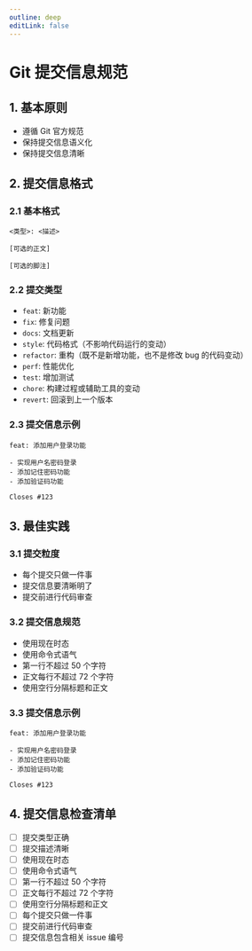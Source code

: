 ```yaml
---
outline: deep
editLink: false
---
```


# Git 提交信息规范

## 1. 基本原则
- 遵循 Git 官方规范
- 保持提交信息语义化
- 保持提交信息清晰

## 2. 提交信息格式

### 2.1 基本格式
```
<类型>: <描述>

[可选的正文]

[可选的脚注]
```

### 2.2 提交类型
- `feat`: 新功能
- `fix`: 修复问题
- `docs`: 文档更新
- `style`: 代码格式（不影响代码运行的变动）
- `refactor`: 重构（既不是新增功能，也不是修改 bug 的代码变动）
- `perf`: 性能优化
- `test`: 增加测试
- `chore`: 构建过程或辅助工具的变动
- `revert`: 回滚到上一个版本

### 2.3 提交信息示例
```
feat: 添加用户登录功能

- 实现用户名密码登录
- 添加记住密码功能
- 添加验证码功能

Closes #123
```

## 3. 最佳实践

### 3.1 提交粒度
- 每个提交只做一件事
- 提交信息要清晰明了
- 提交前进行代码审查

### 3.2 提交信息规范
- 使用现在时态
- 使用命令式语气
- 第一行不超过 50 个字符
- 正文每行不超过 72 个字符
- 使用空行分隔标题和正文

### 3.3 提交信息示例
```
feat: 添加用户登录功能

- 实现用户名密码登录
- 添加记住密码功能
- 添加验证码功能

Closes #123
```

## 4. 提交信息检查清单

- [ ] 提交类型正确
- [ ] 提交描述清晰
- [ ] 使用现在时态
- [ ] 使用命令式语气
- [ ] 第一行不超过 50 个字符
- [ ] 正文每行不超过 72 个字符
- [ ] 使用空行分隔标题和正文
- [ ] 每个提交只做一件事
- [ ] 提交前进行代码审查
- [ ] 提交信息包含相关 issue 编号 